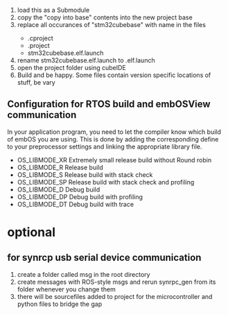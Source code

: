 1. load this as a Submodule
2. copy the "copy into base" contents into the new project base
3. replace all occurances of "stm32cubebase" with <yourproject> name in the files
    - .cproject
    - .project
    - stm32cubebase.elf.launch
4. rename stm32cubebase.elf.launch to <yourproject>.elf.launch
5. open the project folder using cubeIDE
6. Build and be happy. Some files contain version specific locations of stuff, be vary


## Configuration for RTOS build and embOSView communication

In your application program, you need to let the compiler know
which build of embOS you are using. This is done by adding the
corresponding define to your preprocessor settings and linking the
appropriate library file.

- OS_LIBMODE_XR    Extremely small release build without Round robin
- OS_LIBMODE_R     Release build
- OS_LIBMODE_S     Release build with stack check
- OS_LIBMODE_SP    Release build with stack check and profiling
- OS_LIBMODE_D     Debug build
- OS_LIBMODE_DP    Debug build with profiling
- OS_LIBMODE_DT    Debug build with trace

# optional

## for synrcp usb serial device communication
1. create a folder called msg in the root directory 
2. create messages with ROS-style msgs and rerun synrpc_gen from its folder whenever you change them
3. there will be sourcefiles added to project for the microcontroller and python files to bridge the gap

